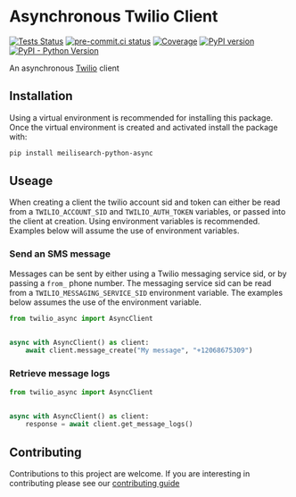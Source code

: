 # Asynchronous Twilio Client

[![Tests Status](https://github.com/sanders41/twilio-python-async/workflows/Testing/badge.svg?branch=main&event=push)](https://github.com/sanders41/twilio-python-async/actions?query=workflow%3ATesting+branch%3Amain+event%3Apush)
[![pre-commit.ci status](https://results.pre-commit.ci/badge/github/sanders41/twilio-python-async/main.svg)](https://results.pre-commit.ci/latest/github/sanders41/twilio-python-async/main)
[![Coverage](https://codecov.io/github/sanders41/twilio-python-async/coverage.svg?branch=main)](https://codecov.io/gh/sanders41/twilio-python-async)
[![PyPI version](https://badge.fury.io/py/twilio-python-async.svg)](https://badge.fury.io/py/twilio-python-async)
[![PyPI - Python Version](https://img.shields.io/pypi/pyversions/twilio-python-async?color=5cc141)](https://github.com/sanders41/twilio-python-async)

An asynchronous [Twilio](https://www.twilio.com/) client

## Installation

Using a virtual environment is recommended for installing this package. Once the virtual environment is created and activated install the package with:

```sh
pip install meilisearch-python-async
```

## Useage

When creating a client the twilio account sid and token can either be read from a `TWILIO_ACCOUNT_SID`
and `TWILIO_AUTH_TOKEN` variables, or passed into the client at creation. Using environment variables
is recommended. Examples below will assume the use of environment variables.

### Send an SMS message

Messages can be sent by either using a Twilio messaging service sid, or by passing a `from_` phone
number. The messaging service sid can be read from a `TWILIO_MESSAGING_SERVICE_SID` environment
variable. The examples below assumes the use of the environment variable.

```py
from twilio_async import AsyncClient


async with AsyncClient() as client:
    await client.message_create("My message", "+12068675309")
```

### Retrieve message logs

```py
from twilio_async import AsyncClient


async with AsyncClient() as client:
    response = await client.get_message_logs()
```

## Contributing

Contributions to this project are welcome. If you are interesting in contributing please see our [contributing guide](CONTRIBUTING.md)
